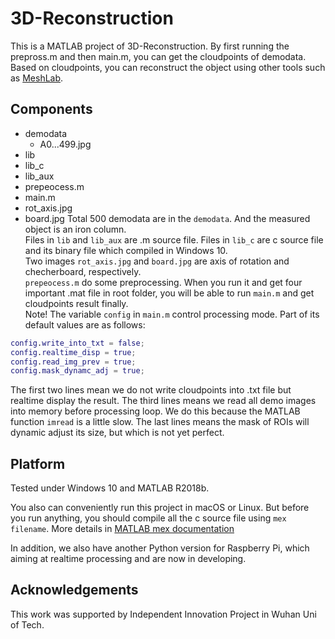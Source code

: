 # 3D-Reconstruction
This is a MATLAB project of 3D-Reconstruction. By first running the prepross.m and then main.m, you can get the cloudpoints of demodata. Based on cloudpoints, you can reconstruct the object using other tools such as [MeshLab](http://www.meshlab.net/).

## Components
- demodata
  * A0...499.jpg
- lib
- lib_c
- lib_aux
- prepeocess.m
- main.m
- rot_axis.jpg
- board.jpg
Total 500 demodata are in the `demodata`. And the measured object is an iron column. <br>
Files in `lib` and `lib_aux` are .m source file. Files in `lib_c` are c source file and its binary file which compiled in Windows 10. <br>
Two images `rot_axis.jpg` and `board.jpg` are axis of rotation and checherboard, respectively.<br>
`prepeocess.m` do some preprocessing. When you run it and get four important .mat file in root folder, you will be able to run `main.m` and get cloudpoints result finally. <br>
Note! The variable `config` in `main.m` control processing mode. Part of its default values are as follows:
```matlab
config.write_into_txt = false;
config.realtime_disp = true;
config.read_img_prev = true;
config.mask_dynamc_adj = true;
```
The first two lines mean we do not write cloudpoints into .txt file but realtime display the result. The third lines means we read all demo images into memory before processing loop. We do this because the MATLAB function `imread` is a little slow. The last lines means the mask of ROIs will dynamic adjust its size, but which is not yet perfect.

## Platform
Tested under Windows 10 and MATLAB R2018b.

You also can conveniently run this project in macOS or Linux. But before you run anything, you should compile all the c source file using `mex filename`. More details in [MATLAB mex documentation](https://ww2.mathworks.cn/help/matlab/ref/mex.html?lang=en)

In addition, we also have another Python version for Raspberry Pi, which aiming at realtime processing and are now in developing.

## Acknowledgements
This work was supported by Independent Innovation Project in Wuhan Uni of Tech.